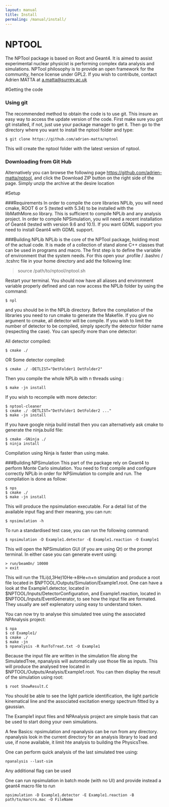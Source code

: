 ```yaml
---
layout: manual 
title: Install 
permaling: /manual/install/
---
```

NPTOOL
======

The NPTool package is based on Root and Geant4. It is aimed to assist experimental nuclear physicist is performing complex data analysis and simulations. NPTool philosophy is to provide an open framework for the community, hence license under GPL2. If you wish to contribute, contact Adrien MATTA at a.matta@surrey.ac.uk

#Getting the code
### Using git
The recommended method to obtain the code is to use git. This insure an easy way to access the update version of the code. First make sure you got git installed, if not, just use your package manager to get it. Then go to the directory where you want to install the nptool folder and type:
````
$ git clone https://github.com/adrien-matta/nptool
````
This will create the nptool folder with the latest version of nptool.

### Downloading from Git Hub
Alternatively you can browse the following page https://github.com/adrien-matta/nptool, and click the Download ZIP button on the right side of the page. Simply unzip the archive at the desire location

#Setup

###Requirements
In order to compile the core libraries NPLib, you will need cmake, ROOT 6 or 5 (tested with 5.34) to be installed with the libMathMore.so library. This is sufficient to compile NPLib and any analysis project. In order to compile NPSimulation, you will need a recent installation of Geant4 (tested with version 9.6 and 10.1). If you want GDML support you need to install Geant4 with GDML support.

###Building NPLib
NPLib is the core of the NPTool package, holding most of the actual code. It is made of a collection of stand alone C++ classes that can be used in programs and macro. The first step is to define the variable of environment that the system needs. For this open your .profile / .bashrc / .tcshrc file in your home directory and add the following line:

> source /path/to/nptool/nptool.sh

Restart your terminal. You should now have all aliases and environment variable properly defined and can now access the NPLib folder by using the command:
````
$ npl 
````
and you should be in the NPLib directory. 
Before the compilation of the libraries you need to run cmake to generate the Makefile. If you give no argument to cmake, all detector will be compile. If you wish to limit the number of detector to be compiled, simply specify the detector folder name (respecting the case). You can specify more than one detector:

All detector compiled:
````
$ cmake ./ 
````
OR Some detector compiled:
````
$ cmake ./ -DETLIST="DetFolder1 DetFolder2"
````

Then you compile the whole NPLib with n threads using :

````
$ make -jn install
````

If you wish to recompile with more detector:

````
$ nptool-cleaner
$ cmake ./ -DETLIST="DetFolder1 DetFolder2 ..."
$ make -jn install
````

If you have google ninja build install then you can alternatively ask cmake to generate the ninja.build file:
````
$ cmake -GNinja ./
$ ninja install
````

Compilation using Ninja is faster than using make.

###Building NPSimulation
This part of the package rely on Geant4 to perform Monte Carlo simulation. You need to first compile and configure correctly NPLib in order for NPSimulation to compile and run. The compilation is done as follow:
````
$ nps
$ cmake ./
$ make -jn install
`````

This will produce the npsimulation executable. For a detail list of the available input flag and their meaning, you can run:
````
$ npsimulation -h
````

To run a standardised test case, you can run the following command:
````
$ npsimulation -D Example1.detector -E Example1.reaction -O Example1
````
This will open the NPSimulation GUI (if you are using Qt) or the prompt terminal. In either case you can generate event using:
````
> run/beamOn/ 10000
> exit
````

This will run the 11Li(d,3He)10He->8He+n+n simulation and produce a root file located in $NPTOOL/Outputs/Simulation/Example1.root. One can have a look at the Example1.detector, located in $NPTOOL/Inputs/DetectorConfiguration, and Example1.reaction, located in $NPTOOL/Inputs/EventGenerator, to see how the input file are formated. They usually are self explenatory using easy to understand token.

You can now try to analyse this simulated tree using the associated NPAnalysis project:
````
$ npa
$ cd Example1/
$ cmake ./
$ make -jn
$ npanalysis -R RunToTreat.txt -O Example1
````
Because the input file are written in the simulation file along the SimulatedTree, npanalysis will automatically use those file as inputs. This will produce the analysed tree located in $NPTOOL/Outputs/Analysis/Example1.root. You can then display the result of the simulation using root:
````
$ root ShowResult.C
````

You should be able to see the light particle identification, the light particle kinematical line and the associated excitation energy spectrum fitted by a gaussian.
 
The Example1 input files and NPAnalysis project are simple basis that can be used to start doing your own simulations.

A few Basics: 
npsimulation and npanalysis can be run from any directory. npanalysis look in the current directory for an analysis library to load and use, if none available, it limit hte analysis to building the PhysicsTree.

One can perform quick analysis of the last simulated tree using:
````
npanalysis --last-sim 
````
Any additional flag can be used

One can run npsimulation in batch mode (with no UI) and provide instead a geant4 macro file to run
````
npsimulation -D Example1.detector -E Example1.reaction -B path/to/marcro.mac -O FileName
````

